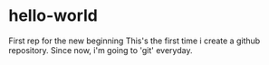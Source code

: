 # hello-world
First rep for the new beginning
This's the first time i create a github repository. Since now, i'm going to 'git' everyday.
